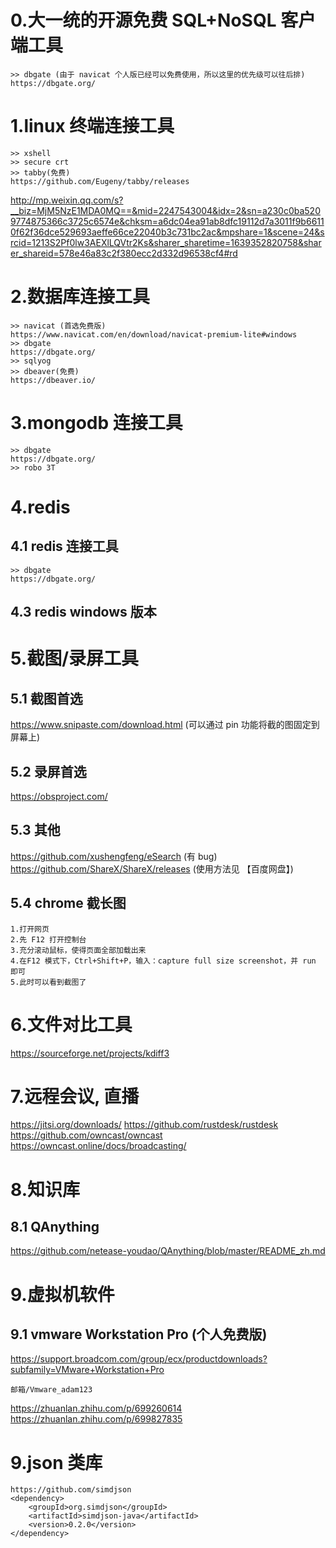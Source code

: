 # 0.大一统的开源免费 SQL+NoSQL 客户端工具
```
>> dbgate (由于 navicat 个人版已经可以免费使用，所以这里的优先级可以往后排)
https://dbgate.org/
```
# 1.linux 终端连接工具
```
>> xshell
>> secure crt
>> tabby(免费)
https://github.com/Eugeny/tabby/releases
```
http://mp.weixin.qq.com/s?__biz=MjM5NzE1MDA0MQ==&mid=2247543004&idx=2&sn=a230c0ba5209774875366c3725c6574e&chksm=a6dc04ea91ab8dfc19112d7a3011f9b66110f62f36dce529693aeffe66ce22040b3c731bc2ac&mpshare=1&scene=24&srcid=1213S2Pf0lw3AEXlLQVtr2Ks&sharer_sharetime=1639352820758&sharer_shareid=578e46a83c2f380ecc2d332d96538cf4#rd

# 2.数据库连接工具
```
>> navicat (首选免费版)
https://www.navicat.com/en/download/navicat-premium-lite#windows
>> dbgate
https://dbgate.org/
>> sqlyog
>> dbeaver(免费)
https://dbeaver.io/
```

# 3.mongodb 连接工具
```
>> dbgate
https://dbgate.org/
>> robo 3T
```

# 4.redis 
## 4.1 redis 连接工具
```
>> dbgate
https://dbgate.org/
```

## 4.3 redis windows 版本


# 5.截图/录屏工具
## 5.1 截图首选
https://www.snipaste.com/download.html (可以通过 pin 功能将截的图固定到屏幕上)

## 5.2 录屏首选
https://obsproject.com/

## 5.3 其他
https://github.com/xushengfeng/eSearch (有 bug)
https://github.com/ShareX/ShareX/releases (使用方法见 【百度网盘】)

## 5.4 chrome 截长图
```
1.打开网页
2.先 F12 打开控制台
3.充分滚动鼠标，使得页面全部加载出来
4.在F12 模式下，Ctrl+Shift+P，输入：capture full size screenshot，并 run 即可
5.此时可以看到截图了
```

# 6.文件对比工具
https://sourceforge.net/projects/kdiff3

# 7.远程会议, 直播
https://jitsi.org/downloads/
https://github.com/rustdesk/rustdesk
https://github.com/owncast/owncast
https://owncast.online/docs/broadcasting/

# 8.知识库
## 8.1 QAnything
https://github.com/netease-youdao/QAnything/blob/master/README_zh.md


# 9.虚拟机软件
## 9.1 vmware Workstation Pro (个人免费版)
https://support.broadcom.com/group/ecx/productdownloads?subfamily=VMware+Workstation+Pro
```
邮箱/Vmware_adam123
```

https://zhuanlan.zhihu.com/p/699260614
https://zhuanlan.zhihu.com/p/699827835

# 9.json 类库
```
https://github.com/simdjson
<dependency>
    <groupId>org.simdjson</groupId>
    <artifactId>simdjson-java</artifactId>
    <version>0.2.0</version>
</dependency>
```
